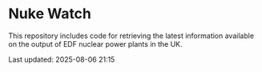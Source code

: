 # Nuke Watch

This repository includes code for retrieving the latest information available on the output of EDF nuclear power plants in the UK.

Last updated: 2025-08-06 21:15